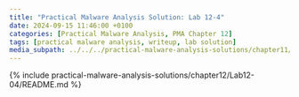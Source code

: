 ```yaml
---
title: "Practical Malware Analysis Solution: Lab 12-4"
date: 2024-09-15 11:46:00 +0100
categories: [Practical Malware Analysis, PMA Chapter 12]
tags: [practical malware analysis, writeup, lab solution]
media_subpath: ../../../practical-malware-analysis-solutions/chapter11/Lab12-04
---
```


{% include practical-malware-analysis-solutions/chapter12/Lab12-04/README.md %}